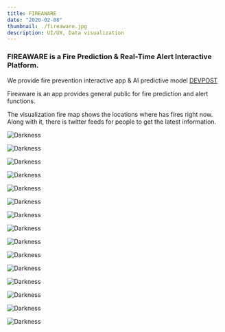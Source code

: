 ```yaml
---
title: FIREAWARE
date: "2020-02-08"
thumbnail: ./fireaware.jpg
description: UI/UX, Data visualization
---
```


### FIREAWARE is a Fire Prediction & Real-Time Alert Interactive Platform.

We provide fire prevention interactive app & AI predictive model [DEVPOST](https://devpost.com/software/girls_in_tech_vancouver)

Fireaware is an app provides general public for fire prediction and alert functions.

The visualization fire map shows the locations where has fires right now. Along with it, there is twitter feeds for people to get the latest information.

<div class="kg-card kg-image-card kg-width-full">

![Darkness](./fireaware.001.jpeg)

</div>

<div class="kg-card kg-image-card kg-width-full">

![Darkness](./fireaware.002.jpeg)

</div>

<div class="kg-card kg-image-card kg-width-full">

![Darkness](./fireaware.003.jpeg)

</div>

<div class="kg-card kg-image-card kg-width-full">

![Darkness](./fireaware.004.jpeg)

</div>

<div class="kg-card kg-image-card kg-width-full">

![Darkness](./fireaware.005.jpeg)

</div>

<div class="kg-card kg-image-card kg-width-full">

![Darkness](./fireaware.006.jpeg)

</div>

<div class="kg-card kg-image-card kg-width-full">

![Darkness](./fireaware.007.jpeg)

</div>

<div class="kg-card kg-image-card kg-width-full">

![Darkness](./fireaware.008.jpeg)

</div>

<div class="kg-card kg-image-card kg-width-full">

![Darkness](./fireaware.009.jpeg)

</div>

<div class="kg-card kg-image-card kg-width-full">

![Darkness](./fireaware.010.jpeg)

</div>

<div class="kg-card kg-image-card kg-width-full">

![Darkness](./fireaware.011.jpeg)

</div>

<div class="kg-card kg-image-card kg-width-full">

![Darkness](./fireaware.012.jpeg)

</div>

<div class="kg-card kg-image-card kg-width-full">

![Darkness](./fireaware.013.jpeg)

</div>

<div class="kg-card kg-image-card kg-width-full">

![Darkness](./fireaware.014.jpeg)

</div>

<div class="kg-card kg-image-card kg-width-full">

![Darkness](./fireaware.015.jpeg)

</div>
